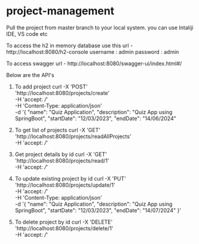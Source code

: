 # project-management

Pull the project from master branch to your local system.
you can use Intaliji IDE, VS code etc

To access the h2 in memory database use this url - http://localhost:8080/h2-console
username : admin
password : admin

To access swagger url - http://localhost:8080/swagger-ui/index.html#/

Below are the API's 

01. To add project
   curl -X 'POST' \
  'http://localhost:8080/projects/create' \
  -H 'accept: */*' \
  -H 'Content-Type: application/json' \
  -d '{
  "name": "Quiz Application",
  "description": "Quiz App using SpringBoot",
  "startDate": "12/03/2023",
  "endDate": "14/06/2024"

02. To get list of projects
  curl -X 'GET' \
  'http://localhost:8080/projects/readAllProjects' \
  -H 'accept: */*'

03. Get project details by id
   curl -X 'GET' \
  'http://localhost:8080/projects/read/1' \
  -H 'accept: */*'

04. To update existing project by id
   curl -X 'PUT' \
  'http://localhost:8080/projects/update/1' \
  -H 'accept: */*' \
  -H 'Content-Type: application/json' \
  -d '{
  "name": "Quiz Application",
  "description": "Quiz App using SpringBoot",
  "startDate": "12/03/2023",
  "endDate": "14/07/2024"
  }'   

05. To delete project by id
   curl -X 'DELETE' \
  'http://localhost:8080/projects/delete/1' \
  -H 'accept: */*'
